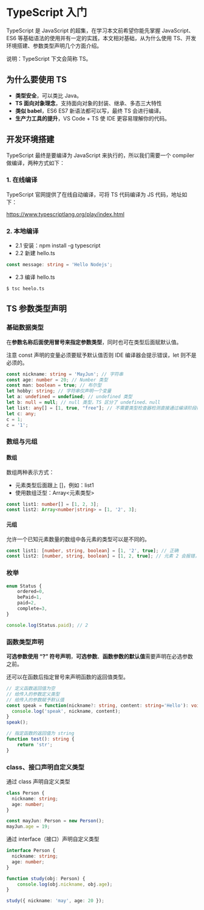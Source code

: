 # TypeScript 入门

TypeScript 是 JavaScript 的超集，在学习本文前希望你能先掌握 JavaScript、ES6 等基础语法的使用并有一定的实践，本文相对基础，从为什么使用 TS、开发环境搭建、参数类型声明几个方面介绍。

说明：TypeScript 下文会简称 TS。

## 为什么要使用 TS

* **类型安全**，可以类比 Java。
* **TS 面向对象理念**，支持面向对象的封装、继承、多态三大特性
* **类似 babel**，ES6 ES7 新语法都可以写，最终 TS 会进行编译。
* **生产力工具的提升**，VS Code + TS 使 IDE 更容易理解你的代码。

## 开发环境搭建

TypeScript 最终是要编译为 JavaScript 来执行的，所以我们需要一个 compiler 做编译，两种方式如下：

### 1. 在线编译 

TypeScript 官网提供了在线自动编译，可将 TS 代码编译为 JS 代码，地址如下：

https://www.typescriptlang.org/play/index.html

### 2. 本地编译

* 2.1 安装：npm install -g typescript
* 2.2 新建 hello.ts

```ts
const message: string = 'Hello Nodejs';
```

* 2.3 编译 hello.ts

```
$ tsc heelo.ts
```

## TS 参数类型声明

### 基础数据类型

在**参数名称后面使用冒号来指定参数类型**，同时也可在类型后面赋默认值。

注意 const 声明的变量必须要赋予默认值否则 IDE 编译器会提示错误，let 则不是必须的。

```ts
const nickname: string = 'MayJun'; // 字符串
const age: number = 20; // Number 类型
const man: boolean = true; // 布尔型
let hobby: string; // 字符串仅声明一个变量
let a: undefined = undefined; // undefined 类型
let b: null = null; // null 类型，TS 区分了 undefined、null 
let list: any[] = [1, true, "free"]; // 不需要类型检查器检测直接通过编译阶段检测的可以使用 any，但是这样和直接使用 JavaScript 没什么区别了
let c: any;
c = 1;
c = '1';
```

### 数组与元组

#### 数组

数组两种表示方式：
* 元素类型后面跟上 []，例如：list1
* 使用数组泛型：Array<元素类型>

```ts
const list1: number[] = [1, 2, 3];
const list2: Array<number|string> = [1, '2', 3];
```

#### 元组

允许一个已知元素数量的数组中各元素的类型可以是不同的。

```ts
const list1: [number, string, boolean] = [1, '2', true]; // 正确
const list2: [number, string, boolean] = [1, 2, true]; // 元素 2 会报错，不能将类型 "number" 分配给类型 "string"
```

### 枚举

```ts
enum Status {
	ordered=0,
	bePaid=1,
	paid=2,
	complete=3,
}

console.log(Status.paid); // 2
```

### 函数类型声明

**可选参数使用 “?” 符号声明**，**可选参数**、**函数参数的默认值**需要声明在必选参数之前。

还可以在函数后指定冒号来声明函数的返回值类型。

```ts
// 定义函数返回值为空
// 给传入的参数定义类型
// 给传入的参数赋予默认值
const speak = function(nickname?: string, content: string='Hello'): void {
  console.log('speak', nickname, content);
}
speak();

// 指定函数的返回值为 string
function test(): string {
	return 'str';
}
```

### class、接口声明自定义类型

通过 class 声明自定义类型

```ts
class Person {
  nickname: string;
  age: number;
}

const mayJun: Person = new Person();
mayJun.age = 19;
```

通过 interface（接口）声明自定义类型

```ts
interface Person {
  nickname: string;
  age: number;
}

function study(obj: Person) {
	console.log(obj.nickname, obj.age);
}

study({ nickname: 'may', age: 20 });
```